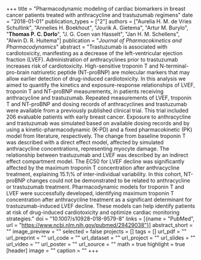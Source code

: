 +++
title = "Pharmacodynamic modeling of cardiac biomarkers in breast cancer patients treated with anthracycline and trastuzumab regimens"
date = "2018-01-01"
publication_types = ["2"]
authors = ["Aurelia H. M. de Vries Schultink", "Annelies H. Boekhout", "Jourik A. Gietema", "Artur M. Burylo", "**Thomas P. C. Dorlo**", "J. G. Coen van Hasselt", "Jan H. M. Schellens", "Alwin D. R. Huitema"]
publication = "_Journal of Pharmacokinetics and Pharmacodynamics_"
abstract = "Trastuzumab is associated with cardiotoxicity, manifesting as a decrease of the left-ventricular ejection fraction (LVEF). Administration of anthracyclines prior to trastuzumab increases risk of cardiotoxicity. High-sensitive troponin T and N-terminal-pro-brain natriuretic peptide (NT-proBNP) are molecular markers that may allow earlier detection of drug-induced cardiotoxicity. In this analysis we aimed to quantify the kinetics and exposure-response relationships of LVEF, troponin T and NT-proBNP measurements, in patients receiving anthracycline and trastuzumab. Repeated measurements of LVEF, troponin T and NT-proBNP and dosing records of anthracyclines and trastuzumab were available from a previously published clinical trial. This trial included 206 evaluable patients with early breast cancer. Exposure to anthracycline and trastuzumab was simulated based on available dosing records and by using a kinetic-pharmacodynamic (K-PD) and a fixed pharmacokinetic (PK) model from literature, respectively. The change from baseline troponin T was described with a direct effect model, affected by simulated anthracycline concentrations, representing myocyte damage. The relationship between trastuzumab and LVEF was described by an indirect effect compartment model. The EC50 for LVEF decline was significantly affected by the maximum troponin T concentration after anthracycline treatment, explaining 15.1\\% of inter-individual variability. In this cohort, NT-proBNP changes could not be demonstrated to be related to anthracycline or trastuzumab treatment. Pharmacodynamic models for troponin T and LVEF were successfully developed, identifying maximum troponin T concentration after anthracycline treatment as a significant determinant for trastuzumab-induced LVEF decline. These models can help identify patients at risk of drug-induced cardiotoxicity and optimize cardiac monitoring strategies."
doi = "10.1007/s10928-018-9579-8"
links = [{name = "PubMed", url = "https://www.ncbi.nlm.nih.gov/pubmed/29429038"}]
abstract_short = ""
image_preview = ""
selected = false
projects = []
tags = []
url_pdf = ""
url_preprint = ""
url_code = ""
url_dataset = ""
url_project = ""
url_slides = ""
url_video = ""
url_poster = ""
url_source = ""
math = true
highlight = true
[header]
image = ""
caption = ""
+++
